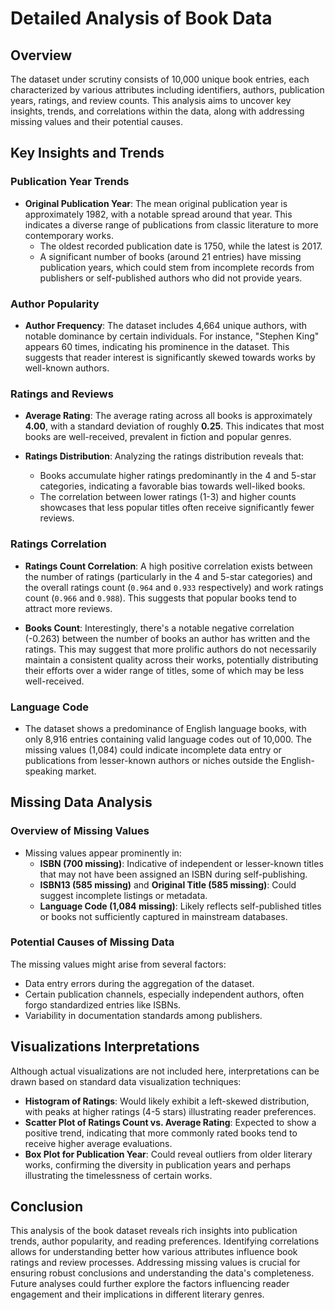 # Detailed Analysis of Book Data

## Overview

The dataset under scrutiny consists of 10,000 unique book entries, each characterized by various attributes including identifiers, authors, publication years, ratings, and review counts. This analysis aims to uncover key insights, trends, and correlations within the data, along with addressing missing values and their potential causes.

## Key Insights and Trends

### Publication Year Trends

- **Original Publication Year**: The mean original publication year is approximately 1982, with a notable spread around that year. This indicates a diverse range of publications from classic literature to more contemporary works. 
    - The oldest recorded publication date is 1750, while the latest is 2017.
    - A significant number of books (around 21 entries) have missing publication years, which could stem from incomplete records from publishers or self-published authors who did not provide years.

### Author Popularity

- **Author Frequency**: The dataset includes 4,664 unique authors, with notable dominance by certain individuals. For instance, "Stephen King" appears 60 times, indicating his prominence in the dataset. This suggests that reader interest is significantly skewed towards works by well-known authors.

### Ratings and Reviews

- **Average Rating**: The average rating across all books is approximately **4.00**, with a standard deviation of roughly **0.25**. This indicates that most books are well-received, prevalent in fiction and popular genres.
  
- **Ratings Distribution**: Analyzing the ratings distribution reveals that:
    - Books accumulate higher ratings predominantly in the 4 and 5-star categories, indicating a favorable bias towards well-liked books.
    - The correlation between lower ratings (1-3) and higher counts showcases that less popular titles often receive significantly fewer reviews.

### Ratings Correlation

- **Ratings Count Correlation**: A high positive correlation exists between the number of ratings (particularly in the 4 and 5-star categories) and the overall ratings count (`0.964` and `0.933` respectively) and work ratings count (`0.966` and `0.988`). This suggests that popular books tend to attract more reviews.
  
- **Books Count**: Interestingly, there's a notable negative correlation (-0.263) between the number of books an author has written and the ratings. This may suggest that more prolific authors do not necessarily maintain a consistent quality across their works, potentially distributing their efforts over a wider range of titles, some of which may be less well-received.

### Language Code

- The dataset shows a predominance of English language books, with only 8,916 entries containing valid language codes out of 10,000. The missing values (1,084) could indicate incomplete data entry or publications from lesser-known authors or niches outside the English-speaking market.

## Missing Data Analysis

### Overview of Missing Values

- Missing values appear prominently in:
    - **ISBN (700 missing)**: Indicative of independent or lesser-known titles that may not have been assigned an ISBN during self-publishing.
    - **ISBN13 (585 missing)** and **Original Title (585 missing)**: Could suggest incomplete listings or metadata.
    - **Language Code (1,084 missing)**: Likely reflects self-published titles or books not sufficiently captured in mainstream databases.

### Potential Causes of Missing Data

The missing values might arise from several factors:
- Data entry errors during the aggregation of the dataset.
- Certain publication channels, especially independent authors, often forgo standardized entries like ISBNs.
- Variability in documentation standards among publishers.

## Visualizations Interpretations

Although actual visualizations are not included here, interpretations can be drawn based on standard data visualization techniques:

- **Histogram of Ratings**: Would likely exhibit a left-skewed distribution, with peaks at higher ratings (4-5 stars) illustrating reader preferences.
- **Scatter Plot of Ratings Count vs. Average Rating**: Expected to show a positive trend, indicating that more commonly rated books tend to receive higher average evaluations.
- **Box Plot for Publication Year**: Could reveal outliers from older literary works, confirming the diversity in publication years and perhaps illustrating the timelessness of certain works.

## Conclusion

This analysis of the book dataset reveals rich insights into publication trends, author popularity, and reading preferences. Identifying correlations allows for understanding better how various attributes influence book ratings and review processes. Addressing missing values is crucial for ensuring robust conclusions and understanding the data's completeness. Future analyses could further explore the factors influencing reader engagement and their implications in different literary genres.